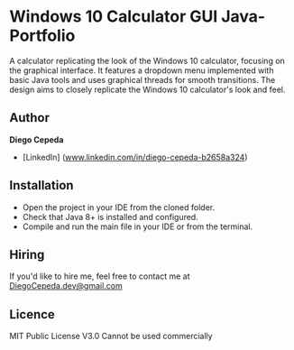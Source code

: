# Windows 10 Calculator GUI Java-Portfolio
A calculator replicating the look of the Windows 10 calculator, focusing on the graphical interface. It features a dropdown menu implemented with basic Java tools and uses graphical threads for smooth transitions. The design aims to closely replicate the Windows 10 calculator's look and feel.

## Author
**Diego Cepeda**
* [LinkedIn] (www.linkedin.com/in/diego-cepeda-b2658a324)

## Installation
- Open the project in your IDE from the cloned folder.
- Check that Java 8+ is installed and configured.
- Compile and run the main file in your IDE or from the terminal.

## Hiring
If you'd like to hire me, feel free to contact me at DiegoCepeda.dev@gmail.com

## Licence 
MIT Public License V3.0 
Cannot be used commercially
